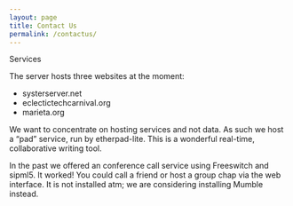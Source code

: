 ```yaml
---
layout: page
title: Contact Us
permalink: /contactus/
---
```


Services

The server hosts three websites at the moment:

- systerserver.net
- eclectictechcarnival.org
- marieta.org

We want to concentrate on hosting services and not data. As such we host a “pad” service, run by etherpad-lite. This is a wonderful real-time, collaborative writing tool.

In the past we offered an conference call service using Freeswitch and sipml5. It worked! You could call a friend or host a group chap via the web interface. It is not installed atm; we are considering installing Mumble instead.

